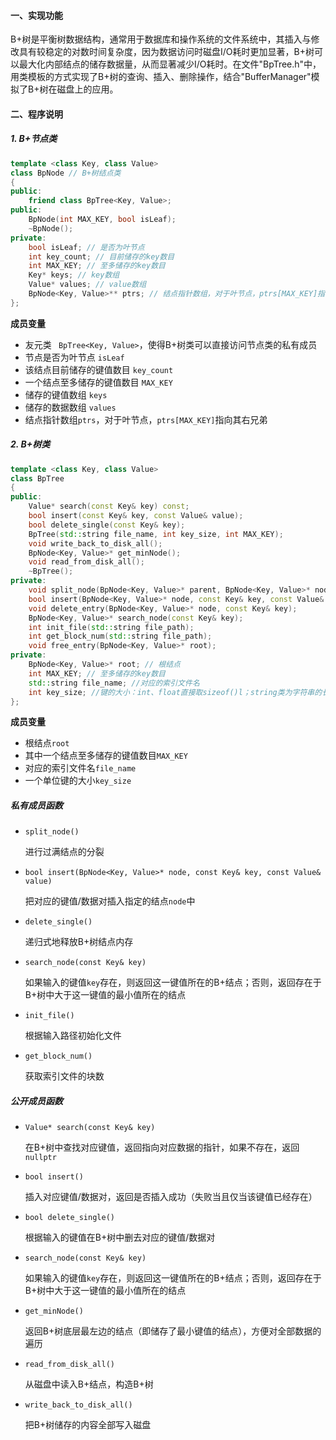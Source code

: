 #### 一、实现功能     

​    B+树是平衡树数据结构，通常用于数据库和操作系统的文件系统中，其插入与修改具有较稳定的对数时间复杂度，因为数据访问时磁盘I/O耗时更加显著，B+树可以最大化内部结点的储存数据量，从而显著减少I/O耗时。在文件"BpTree.h"中，用类模板的方式实现了B+树的查询、插入、删除操作，结合"BufferManager"模拟了B+树在磁盘上的应用。



#### 二、程序说明

##### 1. B+节点类

```c++
template <class Key, class Value>
class BpNode // B+树结点类
{
public:
    friend class BpTree<Key, Value>;
public:
    BpNode(int MAX_KEY, bool isLeaf);
    ~BpNode();
private:
    bool isLeaf; // 是否为叶节点
    int key_count; // 目前储存的key数目
    int MAX_KEY; // 至多储存的key数目
    Key* keys; // key数组
    Value* values; // value数组
    BpNode<Key, Value>** ptrs; // 结点指针数组，对于叶节点，ptrs[MAX_KEY]指向右兄弟
};
```

**成员变量**

+ 友元类 ` BpTree<Key, Value>`，使得B+树类可以直接访问节点类的私有成员
+ 节点是否为叶节点 `isLeaf`
+ 该结点目前储存的键值数目 `key_count`
+ 一个结点至多储存的键值数目 `MAX_KEY`
+ 储存的键值数组 `keys`
+ 储存的数据数组 `values`
+ 结点指针数组`ptrs`，对于叶节点，`ptrs[MAX_KEY]`指向其右兄弟



##### 2. B+树类

```c++
template <class Key, class Value>
class BpTree
{
public:
    Value* search(const Key& key) const;
    bool insert(const Key& key, const Value& value);
    bool delete_single(const Key& key);
    BpTree(std::string file_name, int key_size, int MAX_KEY);
    void write_back_to_disk_all();
    BpNode<Key, Value>* get_minNode();
    void read_from_disk_all();
    ~BpTree();
private:
    void split_node(BpNode<Key, Value>* parent, BpNode<Key, Value>* node, const int pos);
    bool insert(BpNode<Key, Value>* node, const Key& key, const Value& value);
    void delete_entry(BpNode<Key, Value>* node, const Key& key);
    BpNode<Key, Value>* search_node(const Key& key);
    int init_file(std::string file_path);
    int get_block_num(std::string file_path);
    void free_entry(BpNode<Key, Value>* root);
private:
    BpNode<Key, Value>* root; // 根结点
    int MAX_KEY; // 至多储存的key数目
    std::string file_name; //对应的索引文件名
    int key_size; //键的大小：int、float直接取sizeof()l；string类为字符串的长度
};
```

**成员变量**

+ 根结点`root`
+ 其中一个结点至多储存的键值数目`MAX_KEY`
+ 对应的索引文件名`file_name`
+ 一个单位键的大小`key_size`

##### 私有成员函数

+ `split_node()`

  进行过满结点的分裂

+ `bool insert(BpNode<Key, Value>* node, const Key& key, const Value& value)`

  把对应的键值/数据对插入指定的结点`node`中

+ `delete_single()`

  递归式地释放B+树结点内存

+ `search_node(const Key& key)`

  如果输入的键值`key`存在，则返回这一键值所在的B+结点；否则，返回存在于B+树中大于这一键值的最小值所在的结点

+ `init_file()`

  根据输入路径初始化文件

+ `get_block_num()`

  获取索引文件的块数

##### 公开成员函数

+ `Value* search(const Key& key)`

  在B+树中查找对应键值，返回指向对应数据的指针，如果不存在，返回`nullptr`

+ `bool insert()`

  插入对应键值/数据对，返回是否插入成功（失败当且仅当该键值已经存在）

+ `bool delete_single()`

  根据输入的键值在B+树中删去对应的键值/数据对

+ `search_node(const Key& key)`

  如果输入的键值`key`存在，则返回这一键值所在的B+结点；否则，返回存在于B+树中大于这一键值的最小值所在的结点

+ `get_minNode()`

  返回B+树底层最左边的结点（即储存了最小键值的结点），方便对全部数据的遍历

+ `read_from_disk_all()`

  从磁盘中读入B+结点，构造B+树

+ `write_back_to_disk_all()`

  把B+树储存的内容全部写入磁盘



